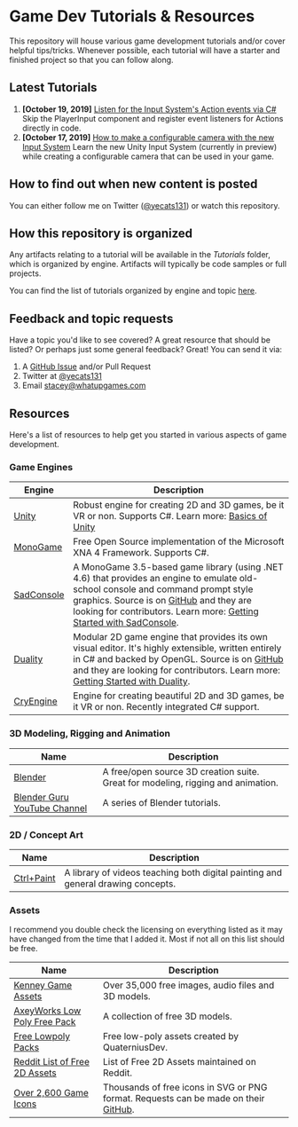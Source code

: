 # Game Dev Tutorials & Resources
This repository will house various game development tutorials and/or cover helpful tips/tricks. Whenever possible, each tutorial will have a starter and finished project so that you can follow along. 

## Latest Tutorials
1. **[October 19, 2019]** [Listen for the Input System's Action events via C#](./Unity/Listen-for-Input-System-events-via-CSharp/) Skip the PlayerInput component and register event listeners for Actions directly in code. 
2. **[October 17, 2019]** [How to make a configurable camera with the new Input System](./Unity/How-to-make-a-configurable-camera-with-the-new-Input-System/) Learn the new Unity Input System (currently in preview) while creating a configurable camera that can be used in your game. 

## How to find out when new content is posted
You can either follow me on Twitter ([@yecats131](https://twitter.com/yecats131)) or watch this repository.

## How this repository is organized
Any artifacts relating to a tutorial will be available in the *Tutorials* folder, which is organized by engine. Artifacts will typically be code samples or full projects. 

You can find the list of tutorials organized by engine and topic [here](./tutorials/readme.md).

## Feedback and topic requests
Have a topic you'd like to see covered? A great resource that should be listed? Or perhaps just some general feedback? Great! You can send it via:

1. A [GitHub Issue](https://github.com/yecats/GameDevTutorials/issues) and/or Pull Request
2. Twitter at [@yecats131](https://twitter.com/yecats131)
3. Email [stacey@whatupgames.com](mailto:stacey@whatupgames.com)

## Resources
Here's a list of resources to help get you started in various aspects of game development.

### Game Engines

| Engine                                             | Description                                                                                                                                                                                                                                    |
|----------------------------------------------------|------------------------------------------------------------------------------------------------------------------------------------------------------------------------------------------------------------------------------------------------|
| [Unity](http://unity3d.com)                        | Robust engine for creating 2D and 3D games, be it VR or non. Supports C#. Learn more: [Basics of Unity](https://channel9.msdn.com/Shows/dotGAME/Basics-of-Unity) |
| [MonoGame](http://www.monogame.net/)               | Free Open Source implementation of the Microsoft XNA 4 Framework. Supports C#.                                                                                                                                                                 |
| [SadConsole](https://github.com/Thraka/SadConsole) | A MonoGame 3.5-based game library (using .NET 4.6) that provides an engine to emulate old-school console and command prompt style graphics. Source is on [GitHub](https://github.com/Thraka/SadConsole) and they are looking for contributors. Learn more: [Getting Started with SadConsole](https://channel9.msdn.com/Shows/dotGAME/Getting-Started-with-SadConsole). |
| [Duality](http://duality.adamslair.net/)           | Modular 2D game engine that provides its own visual editor. It's highly extensible, written entirely in C# and backed by OpenGL. Source is on [GitHub](https://github.com/AdamsLair/duality) and they are looking for contributors. Learn more: [Getting Started with Duality](https://channel9.msdn.com/Shows/dotGAME/Getting-Started-with-Duality--Part-1).            |
| [CryEngine](https://www.cryengine.com/)            | Engine for creating beautiful 2D and 3D games, be it VR or non. Recently integrated C# support.                                                                                                                                                |

### 3D Modeling, Rigging and Animation 

| Name                                                                                     | Description                                                                      |
|------------------------------------------------------------------------------------------|----------------------------------------------------------------------------------|
| [Blender](https://www.blender.org/)                                                      | A free/open source 3D creation suite. Great for modeling, rigging and animation. |
| [Blender Guru YouTube Channel](https://www.youtube.com/channel/UCOKHwx1VCdgnxwbjyb9Iu1g) | A series of Blender tutorials.                                                   |


### 2D / Concept Art

| Name                                           | Description                                                                      |
|------------------------------------------------|----------------------------------------------------------------------------------|
| [Ctrl+Paint](http://www.ctrlpaint.com/library) | A library of videos teaching both digital painting and general drawing concepts. |


### Assets
I recommend you double check the licensing on everything listed as it may have changed from the time that I added it. Most if not all on this list should be free. 

| Name                                                                                                                                 | Description                                         |
|--------------------------------------------------------------------------------------------------------------------------------------|-----------------------------------------------------|
| [Kenney Game Assets](http://www.kenney.nl/)                                                                                          | Over 35,000 free images, audio files and 3D models. |
| [AxeyWorks Low Poly Free Pack](http://u3d.as/qa6)                                                                                    | A collection of free 3D models.   |
| [Free Lowpoly Packs](https://www.reddit.com/r/gamedev/comments/5lwhoe/free_lowpolyflat_shaded_cars/)                                 | Free low-poly assets created by QuaterniusDev.      |
| [Reddit List of Free 2D Assets](https://www.reddit.com/r/Unity2D/comments/3dfi5k/lets_create_a_list_of_all_100_free_2d_assets_with/) | List of Free 2D Assets maintained on Reddit.        |
| [Over 2,600 Game Icons](http://game-icons.net/)                                                                                      | Thousands of free icons in SVG or PNG format. Requests can be made on their [GitHub](https://github.com/game-icons/icons). |
